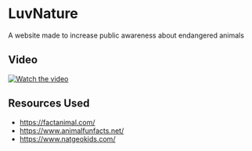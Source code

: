 # LuvNature
A website made to increase public awareness about endangered animals
## Video
[![Watch the video](https://github.com/Shi-Min-Yeoh/LuvNature/assets/127620100/643a82d6-45e5-4891-b06e-9f6822bb50bd)
](https://www.canva.com/design/DAFtExhAaoI/ByTJxNkKWOSgvZWMj_Nlew/watch?utm_content=DAFtExhAaoI&utm_campaign=designshare&utm_medium=link&utm_source=editor)
## Resources Used
* https://factanimal.com/
* https://www.animalfunfacts.net/
* https://www.natgeokids.com/
